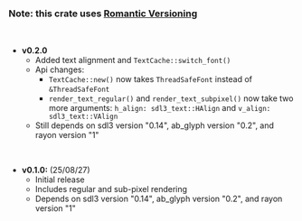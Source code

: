 ### Note: this crate uses [Romantic Versioning](https://github.com/romversioning/romver)

<br>

- **v0.2.0**
  - Added text alignment and `TextCache::switch_font()`
  - Api changes:
    - `TextCache::new()` now takes `ThreadSafeFont` instead of `&ThreadSafeFont`
	- `render_text_regular()` and `render_text_subpixel()` now take two more arguments: `h_align: sdl3_text::HAlign` and `v_align: sdl3_text::VAlign`
  - Still depends on sdl3 version "0.14", ab_glyph version "0.2", and rayon version "1"

<br>

- **v0.1.0:** (25/08/27)
  - Initial release
  - Includes regular and sub-pixel rendering
  - Depends on sdl3 version "0.14", ab_glyph version "0.2", and rayon version "1"

